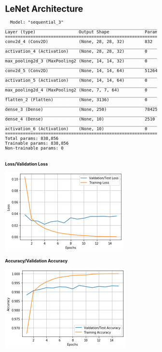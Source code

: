 # LeNet Architecture
<pre>
  Model: "sequential_3"
_________________________________________________________________
Layer (type)                 Output Shape              Param #   
=================================================================
conv2d_4 (Conv2D)            (None, 28, 28, 32)        832       
_________________________________________________________________
activation_4 (Activation)    (None, 28, 28, 32)        0         
_________________________________________________________________
max_pooling2d_3 (MaxPooling2 (None, 14, 14, 32)        0         
_________________________________________________________________
conv2d_5 (Conv2D)            (None, 14, 14, 64)        51264     
_________________________________________________________________
activation_5 (Activation)    (None, 14, 14, 64)        0         
_________________________________________________________________
max_pooling2d_4 (MaxPooling2 (None, 7, 7, 64)          0         
_________________________________________________________________
flatten_2 (Flatten)          (None, 3136)              0         
_________________________________________________________________
dense_3 (Dense)              (None, 250)               784250    
_________________________________________________________________
dense_4 (Dense)              (None, 10)                2510      
_________________________________________________________________
activation_6 (Activation)    (None, 10)                0         
=================================================================
Total params: 838,856
Trainable params: 838,856
Non-trainable params: 0
_________________________________________________________________
</pre>

<h4> Loss/Validation Loss</h4>

![Image description](https://raw.githubusercontent.com/asonib/deeplearning/master/ConvoNet/LeNet/graphs/loss.png)

<h4> Accuracy/Validation Accuracy</h4>

![Image description](https://raw.githubusercontent.com/asonib/deeplearning/master/ConvoNet/LeNet/graphs/accuracy.png)
